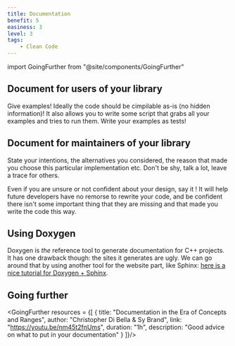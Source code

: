 ```yaml
---
title: Documentation
benefit: 5
easiness: 3
level: 3
tags:
    - Clean Code
---
```

import GoingFurther from "@site/components/GoingFurther"

## Document for users of your library

Give examples! Ideally the code should be cimpilable as-is (no hidden information)! It also allows you to write some script that grabs all your examples and tries to run them. Write your examples as tests!

## Document for maintainers of your library

State your intentions, the alternatives you considered, the reason that made you choose this particular implementation etc. Don't be shy, talk a lot, leave a trace for others.

Even if you are unsure or not confident about your design, say it ! It will help future developers have no remorse to rewrite your code, and be confident there isn't some important thing that they are missing and that made you write the code this way.

## Using Doxygen

Doxygen is *the* reference tool to generate documentation for C++ projects. It has one drawback though: the sites it generates are ugly. We can go around that by using another tool for the website part, like Sphinx: [here is a nice tutorial for Doxygen + Sphinx](https://devblogs.microsoft.com/cppblog/clear-functional-c-documentation-with-sphinx-breathe-doxygen-cmake/).

## Going further

<GoingFurther resources = {[
    {
        title: "Documentation in the Era of Concepts and Ranges",
        author: "Christopher Di Bella & Sy Brand",
        link: "https://youtu.be/nm45t2fnUms",
        duration: "1h",
        description: "Good advice on what to put in your documentation"
    }
]}/>